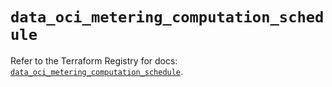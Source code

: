 # `data_oci_metering_computation_schedule`

Refer to the Terraform Registry for docs: [`data_oci_metering_computation_schedule`](https://registry.terraform.io/providers/oracle/oci/6.18.0/docs/data-sources/metering_computation_schedule).
